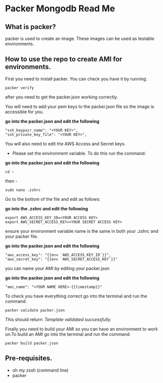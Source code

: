 # Packer Mongodb Read Me


## What is packer?

packer is used to create an image. These images can be used as testable environments.

## How to use the repo to create AMI for environments.

First you need to install packer. You can check you have it by running.
```
packer verify
```

after you need to get the packer.json working correctly.

You will need to add your pem keys to the packer.json file so the image is accessible for you.

**go into the packer.json and edit the following**
```
"ssh_keypair_name": "<YOUR KEY>",
"ssh_private_key_file": "<YOUR KEY>",
```
You will also need to edit the AWS Access and Secret keys.
- Please set the environment variable.
To do this run the command:

**go into the packer.json and edit the following**
```
cd ~
```
then -
```
sudo nano .zshrc
```

Go to the bottom of the file and edit as follows:

**go into the .zshrc and edit the following**
```
export AWS_ACCESS_KEY_ID=<YOUR ACCESS KEY>
export AWS_SECRET_ACCESS_KEY=<YOUR SECRET ACCESS KEY>
```
ensure your environment variable name is the same in both your .zshrc and your packer file.

**go into the packer.json and edit the following**
```
"aws_access_key": "{{env `AWS_ACCESS_KEY_ID`}}",
"aws_secret_key": "{{env `AWS_SECRET_ACCESS_KEY`}}"
```
you can name your AMI by editing your packer.json

**go into the packer.json and edit the following**
```
"ami_name": "<YOUR NAME HERE>-{{timestamp}}"
```

To check you have everything correct go into the terminal and run the command:
```
packer validate packer.json
```
This should return:
*Template validated successfully.*

Finally you need to build your AMI so you can have an environment to work on.To build an AMI go into the terminal and run the command:
```
packer build packer.json
```

## Pre-requisites.

- oh my zssh (command line)
- packer
